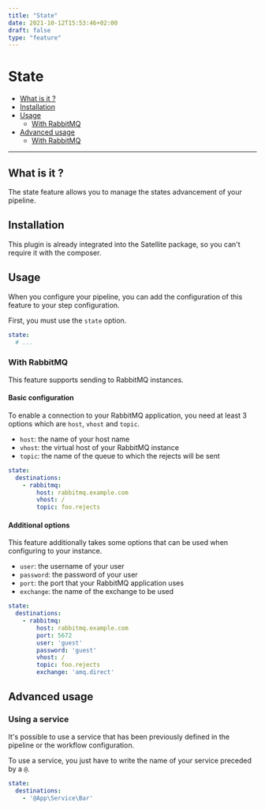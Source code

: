 ```yaml
---
title: "State"
date: 2021-10-12T15:53:46+02:00
draft: false
type: "feature"
---
```


# State

- [What is it ?](#what-is-it-)
- [Installation](#installation)
- [Usage](#usage)
    - [With RabbitMQ](#basic-usage)
- [Advanced usage](#advanced-usage)
    - [With RabbitMQ](#using-a-service)
---

## What is it ?

The state feature allows you to manage the states advancement of your pipeline.

## Installation

This plugin is already integrated into the Satellite package, so you can't require it with the composer.

## Usage

When you configure your pipeline, you can add the configuration of this feature to your step configuration.

First, you must use the `state` option.

```yaml
state:
  # ...
```

### With RabbitMQ

This feature supports sending to RabbitMQ instances.

#### Basic configuration

To enable a connection to your RabbitMQ application, you need at least 3 options which are `host`, `vhost` and `topic`.

- `host`: the name of your host name
- `vhost`: the virtual host of your RabbitMQ instance
- `topic`: the name of the queue to which the rejects will be sent

```yaml
state:
  destinations:
    - rabbitmq:
        host: rabbitmq.example.com
        vhost: /
        topic: foo.rejects
```

#### Additional options

This feature additionally takes some options that can be used when configuring to your instance.

- `user`: the username of your user
- `password`: the password of your user
- `port`: the port that your RabbitMQ application uses
- `exchange`: the name of the exchange to be used

```yaml
state:
  destinations:
    - rabbitmq:
        host: rabbitmq.example.com
        port: 5672
        user: 'guest'
        password: 'guest'
        vhost: /
        topic: foo.rejects
        exchange: 'amq.direct'
```

## Advanced usage

### Using a service

It's possible to use a service that has been previously defined in the pipeline or the workflow configuration.

To use a service, you just have to write the name of your service preceded by a `@`.

```yaml
state:
  destinations:
    - '@App\Service\Bar'
```


